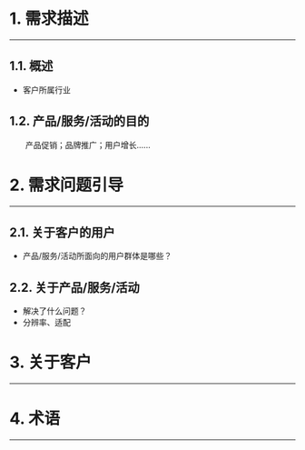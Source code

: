 # 1. 需求描述
---

## 1.1. 概述

* 客户所属行业

## 1.2. 产品/服务/活动的目的

&emsp;&emsp;产品促销；品牌推广；用户增长......

# 2. 需求问题引导
---

## 2.1. 关于客户的用户

* 产品/服务/活动所面向的用户群体是哪些？

## 2.2. 关于产品/服务/活动

* 解决了什么问题？ 
* 分辨率、适配

# 3. 关于客户
---

# 4. 术语
---